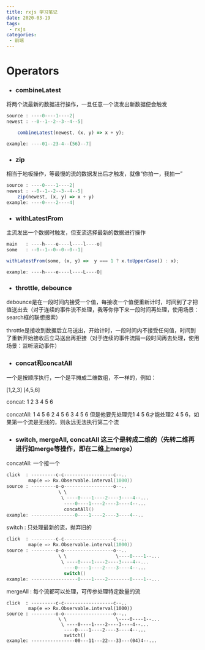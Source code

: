 ```yaml
---
title: rxjs 学习笔记
date: 2020-03-19
tags:
 - rxjs
categories:
 - 前端
---
```


# Operators

- ### combineLatest

将两个流最新的数据进行操作，一旦任意一个流发出新数据便会触发

```js
source : ----0----1----2|
newest : --0--1--2--3--4--5|

    combineLatest(newest, (x, y) => x + y);

example: ----01--23-4--(56)--7|
```

- ### zip

相当于地板操作，等最慢的流的数据发出后才触发，就像“你拍一，我拍一”

```js
source : ----0----1----2|
newest : --0--1--2--3--4--5|
    zip(newest, (x, y) => x + y)
example: ----0----2----4|
```

- ### withLatestFrom

主流发出一个数据时触发，但支流选择最新的数据进行操作

```js
main   : ----h----e----l----l----o|
some   : --0--1--0--0--0--1|

withLatestFrom(some, (x, y) =>  y === 1 ? x.toUpperCase() : x);

example: ----h----e----l----L----O|
```

- ### throttle, debounce

debounce是在一段时间内接受一个值，每接收一个值便重新计时，时间到了才把值送出去（对于连续的事件流不处理，我等你停下来一段时间再处理，使用场景：search框的联想搜索）

throttle是接收到数据后立马送出，开始计时，一段时间内不接受任何值，时间到了重新开始接收后立马送出再拒接（对于连续的事件流隔一段时间再去处理，使用场景：监听滚动事件）

- ### concat和concatAll

一个是按顺序执行，一个是平摊成二维数组，不一样的，例如：

[1,2,3]  [4,5,6]

concat: 1 2 3 4 5 6

concatAll: 1 4 5 6 2 4 5 6 3 4 5 6  但是他要先处理完1 4 5 6才能处理2 4 5 6，如果第一个流是无线的，则永远无法执行第二个流

- ### switch, mergeAll, concatAll 这三个是转成二维的（先转二维再进行如merge等操作，即在二维上merge）

concatAll: 一个接一个

```swift
click  : ---------c-c------------------c--..
        map(e => Rx.Observable.interval(1000))
source : ---------o-o------------------o--..
                   \ \
                    \ ----0----1----2----3----4--...
                     ----0----1----2----3----4--...
                     concatAll()
example: ----------------0----1----2----3----4--..
```

switch : 只处理最新的流，抛弃旧的

```swift
click  : ---------c-c------------------c--..
        map(e => Rx.Observable.interval(1000))
source : ---------o-o------------------o--..
                   \ \                  \----0----1--...
                    \ ----0----1----2----3----4--...
                     ----0----1----2----3----4--...
                     switch()
example: -----------------0----1----2--------0----1--...
```

mergeAll : 每个流都可以处理，可传参处理特定数量的流

```tsx
click  : ---------c-c------------------c--..
        map(e => Rx.Observable.interval(1000))
source : ---------o-o------------------o--..
                   \ \                  \----0----1--...
                    \ ----0----1----2----3----4--...
                     ----0----1----2----3----4--...
                     switch()
example: ----------------00---11---22---33---(04)4--...
```
